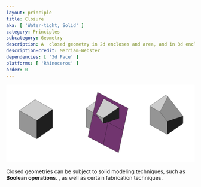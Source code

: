 ```yaml
---
layout: principle
title: Closure
aka: [ 'Water-tight, Solid' ]
category: Principles
subcategory: Geometry
description: A  closed geometry in 2d encloses and area, and in 3d encloses a volume.
description-credit: Merriam-Webster
dependencies: [ '3d Face' ]
platforms: [ 'Rhinoceros' ]
order: 0
---
```




![](.\images\Bool2.png)

Closed geometries can be subject to solid modeling techniques, such as **Boolean operations**. , as well as certain fabrication techniques. 